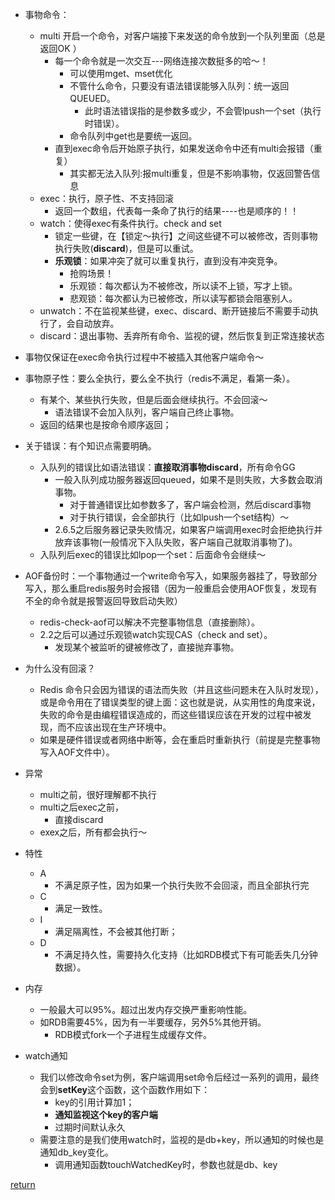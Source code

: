 * 事物命令：
    * multi 开启一个命令，对客户端接下来发送的命令放到一个队列里面（总是返回OK
）
        * 每一个命令就是一次交互---网络连接次数挺多的哈～！
            * 可以使用mget、mset优化
            * 不管什么命令，只要没有语法错误能够入队列：统一返回QUEUED。
                * 此时语法错误指的是参数多或少，不会管lpush一个set（执行时错误）。
            * 命令队列中get也是要统一返回。    
        * 直到exec命令后开始原子执行，如果发送命令中还有multi会报错（重复）
            * 其实都无法入队列:报multi重复，但是不影响事物，仅返回警告信息
    * exec：执行，原子性、不支持回滚
        * 返回一个数组，代表每一条命了执行的结果----也是顺序的！！
    * watch：使得exec有条件执行。check and set
        * 锁定一些键，在【锁定～执行】之间这些键不可以被修改，否则事物执行失败(**discard**)，但是可以重试。
        * **乐观锁**：如果冲突了就可以重复执行，直到没有冲突竞争。
            * 抢购场景！
            * 乐观锁：每次都认为不被修改，所以读不上锁，写才上锁。
            * 悲观锁：每次都认为已被修改，所以读写都锁会阻塞别人。
    * unwatch：不在监视某些键，exec、discard、断开链接后不需要手动执行了，会自动放弃。
    * discard：退出事物、丢弃所有命令、监视的键，然后恢复到正常连接状态
* 事物仅保证在exec命令执行过程中不被插入其他客户端命令～
* 事物原子性：要么全执行，要么全不执行（redis不满足，看第一条）。
    * 有某个、某些执行失败，但是后面会继续执行。不会回滚～
        * 语法错误不会加入队列，客户端自己终止事物。
    * 返回的结果也是按命令顺序返回；
* 关于错误：有个知识点需要明确。
    * 入队列的错误比如语法错误：**直接取消事物discard**，所有命令GG
        * 一般入队列成功服务器返回queued，如果不是则失败，大多数会取消事物。
            * 对于普通错误比如参数多了，客户端会检测，然后discard事物
            * 对于执行错误，会全部执行（比如lpush一个set结构）～
        * 2.6.5之后服务器记录失败情况，如果客户端调用exec时会拒绝执行并放弃该事物(一般情况下入队失败，客户端自己就取消事物了)。
    * 入队列后exec的错误比如lpop一个set：后面命令会继续～
* AOF备份时：一个事物通过一个write命令写入，如果服务器挂了，导致部分写入，那么重启redis服务时会报错（因为一般重启会使用AOF恢复，发现有不全的命令就是报警返回导致启动失败）
    * redis-check-aof可以解决不完整事物信息（直接删除）。
    * 2.2之后可以通过乐观锁watch实现CAS（check and set）。
        * 发现某个被监听的键被修改了，直接抛弃事物。
* 为什么没有回滚？
    * Redis 命令只会因为错误的语法而失败（并且这些问题未在入队时发现），或是命令用在了错误类型的键上面：这也就是说，从实用性的角度来说，失败的命令是由编程错误造成的，而这些错误应该在开发的过程中被发现，而不应该出现在生产环境中。
    * 如果是硬件错误或者网络中断等，会在重启时重新执行（前提是完整事物写入AOF文件中）。
* 异常
    * multi之前，很好理解都不执行
    * multi之后exec之前，
        * 直接discard
    * exex之后，所有都会执行～
* 特性
    * A 
        * 不满足原子性，因为如果一个执行失败不会回滚，而且全部执行完
    * C
        * 满足一致性。
    * I
        * 满足隔离性，不会被其他打断；
    * D
        * 不满足持久性，需要持久化支持（比如RDB模式下有可能丢失几分钟数据）。
* 内存
    * 一般最大可以95%。超过出发内存交换严重影响性能。
    * 如RDB需要45%，因为有一半要缓存，另外5%其他开销。
        * RDB模式fork一个子进程生成缓存文件。

* watch通知
    * 我们以修改命令set为例，客户端调用set命令后经过一系列的调用，最终会到**setKey**这个函数，这个函数作用如下：
        * key的引用计算加1；
        * **通知监视这个key的客户端**
        * 过期时间默认永久
    * 需要注意的是我们使用watch时，监视的是db+key，所以通知的时候也是通知db_key变化。
        * 调用通知函数touchWatchedKey时，参数也就是db、key




[return](README.md)